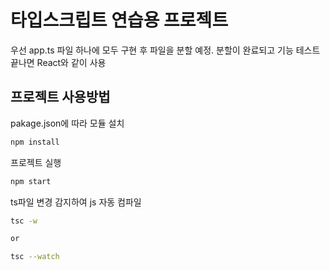 # 타입스크립트 연습용 프로젝트
우선 app.ts 파일 하나에 모두 구현 후 파일을 분할 예정.
분할이 완료되고 기능 테스트 끝나면 React와 같이 사용

## 프로젝트 사용방법
pakage.json에 따라 모듈 설치
```bash
npm install
```

프로젝트 실행
```bash
npm start
```

ts파일 변경 감지하여 js 자동 컴파일
```bash
tsc -w

or

tsc --watch
```
